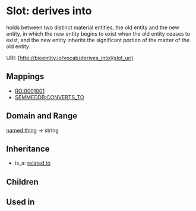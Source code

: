 # Slot: derives into


holds between two distinct material entities, the old entity and the new entity, in which the new entity begins to exist when the old entity ceases to exist, and the new entity inherits the significant portion of the matter of the old entity

URI: [http://bioentity.io/vocab/derives_into](slot_uri)
## Mappings

 * [RO:0001001](http://purl.obolibrary.org/obo/RO_0001001)
 * [SEMMEDDB:CONVERTS_TO](http://purl.obolibrary.org/obo/SEMMEDDB_CONVERTS_TO)
## Domain and Range

[named thing](NamedThing.md) -> string
## Inheritance

 *  is_a: [related to](related_to.md)
## Children

## Used in


